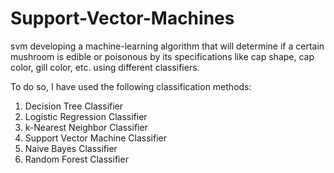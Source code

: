 # Support-Vector-Machines
svm developing a machine-learning algorithm that will determine if a certain mushroom is edible or poisonous by its specifications like cap shape, cap color, gill color, etc. using different classifiers.

To do so, I have used the following classification methods:
1.	Decision Tree Classifier
2.	Logistic Regression Classifier
3.	k-Nearest Neighbor Classifier
4.	Support Vector Machine Classifier
5.	Naive Bayes Classifier
6.	Random Forest Classifier
